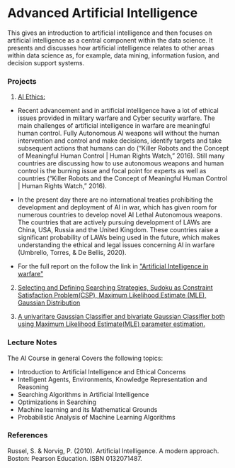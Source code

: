 # Advanced Artificial Intelligence
This gives an introduction to artificial intelligence and then focuses on artificial intelligence as a central component within the data science. It presents and discusses how artificial intelligence relates to other areas within data science as, for example, data mining, information fusion, and decision support systems.
### Projects 
1. [AI Ethics:](</Projects/AI Ethics/FInal AI Ethics on Warfare report.pdf>) 
- Recent advancement and in artificial intelligence have a lot of ethical issues provided in military warfare and Cyber security warfare. The main challenges of artificial intelligence in warfare are meaningful human control. Fully Autonomous AI weapons will without the human intervention and control and make decisions, identify targets and take subsequent actions that humans can do (“Killer Robots and the Concept of Meaningful Human Control | Human Rights Watch,” 2016). Still many countries are discussing how to use autonomous weapons and human control is the burning issue and focal point for experts as well as countries (“Killer Robots and the Concept of Meaningful Human Control | Human Rights Watch,” 2016). 


- In the present day there are no international treaties prohibiting the development and deployment of AI in war, which has given room for numerous countries to develop novel AI Lethal Autonomous weapons. The countries that are actively pursuing development of LAWs are China, USA, Russia and the United Kingdom. These countries raise a significant probability of LAWs being used in the future, which makes understanding the ethical and legal issues concerning AI in warfare (Umbrello, Torres, & De Bellis, 2020).  
- For the full report on the follow the link in ["Artificial Intelligence in warfare"](</Projects/AI Ethics/FInal AI Ethics on Warfare report.pdf>)

2. [Selecting and Defining Searching Strategies, Sudoku as Constraint Satisfaction Problem(CSP), Maximum Likelihood Estimate (MLE), Gaussian Distribution](</Projects/Assignment 2 Part 1/Assignment 2 part 1.pdf>)

3. [A univaritare Gaussian Classifier and bivariate Gaussian Classifier both using Maximum Likelihood Estimate(MLE) parameter estimation.](</Projects/Assignment 2 part 2/>)

### Lecture Notes 
The AI Course in general Covers the following topics: 
- Introduction to Artificial Intelligence and Ethical Concerns 
- Intelligent Agents, Environments, Knowledge Representation and Reasoning
- Searching Algorithms in Artificial Intelligence 
- Optimizations in Searching
- Machine learning and its Mathematical Grounds
- Probabilistic Analysis of Machine Learning Algorithms

### References 
Russel, S. & Norvig, P. (2010). Artificial Intelligence. A modern approach. Boston: Pearson Education. ISBN 0132071487.



